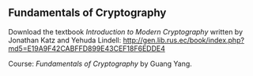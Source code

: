 ## Fundamentals of Cryptography

Download the textbook *Introduction to Modern Cryptography* written by Jonathan Katz and Yehuda Lindell: 
http://gen.lib.rus.ec/book/index.php?md5=E19A9F42CABFFD899E43CEF18F6EDDE4

Course: *Fundamentals of Cryptography* by Guang Yang.
